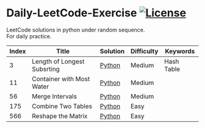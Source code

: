 # Daily-LeetCode-Exercise [![License](https://img.shields.io/badge/license-MIT-blue.svg)](./LICENSE.md) 
LeetCode solutions in python under random sequence.</br>
For daily practice.</br>

| Index | Title | Solution | Difficulty | Keywords |
|---| ----- | -------- | ---------- | ---------- |
|3|Length of Longest Subsrting | [Python](./3_Length-of-Longest-Substring.py)|Medium|Hash Table|
|11|Container with Most Water | [Python](./11_Container-with-Most-Water.py)|Medium| |
|56|Merge Intervals | [Python](./56_Merge-Intervals.py)|Medium| |
|175|Combine Two Tables | [Python](./175_Combine-Two-Tables.sql)|Easy| |
|566|Reshape the Matrix | [Python](./566_Reshape-the-Matrix.py)|Easy| |
